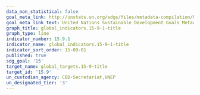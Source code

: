 ```yaml
---
data_non_statistical: false
goal_meta_link: http://unstats.un.org/sdgs/files/metadata-compilation/Metadata-Goal-15.pdf
goal_meta_link_text: United Nations Sustainable Development Goals Metadata (pdf 456kB)
graph_title: global_indicators.15-9-1-title
graph_type: line
indicator_number: 15.9.1
indicator_name: global_indicators.15-9-1-title
indicator_sort_order: 15-09-01
published: true
sdg_goal: '15'
target_name: global_targets.15-9-title
target_id: '15.9'
un_custodian_agency: CBD-Secretariat,UNEP
un_designated_tier: '3'
---
```

